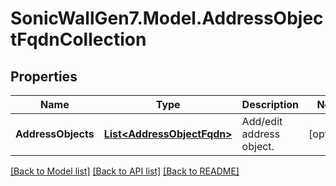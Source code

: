 # SonicWallGen7.Model.AddressObjectFqdnCollection

## Properties

Name | Type | Description | Notes
------------ | ------------- | ------------- | -------------
**AddressObjects** | [**List&lt;AddressObjectFqdn&gt;**](AddressObjectFqdn.md) | Add/edit address object. | [optional] 

[[Back to Model list]](../README.md#documentation-for-models) [[Back to API list]](../README.md#documentation-for-api-endpoints) [[Back to README]](../README.md)

